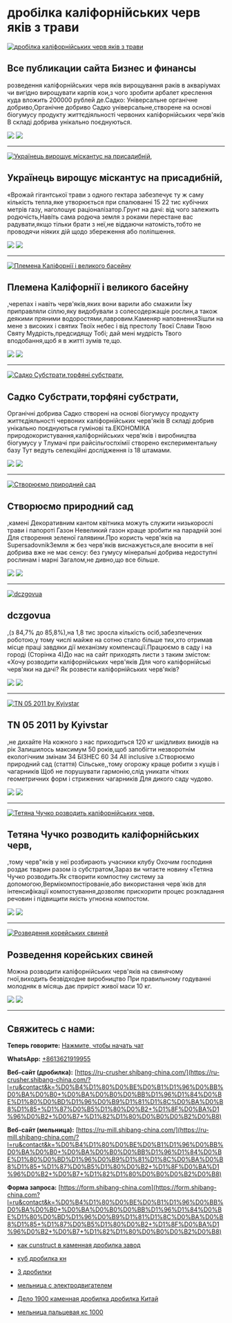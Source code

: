 # дробілка каліфорнійських черв яків з трави

<a href="https://swt.shibang-china.com/?l=ru&img&k=%D0%B4%D1%80%D0%BE%D0%B1%D1%96%D0%BB%D0%BA%D0%B0+%D0%BA%D0%B0%D0%BB%D1%96%D1%84%D0%BE%D1%80%D0%BD%D1%96%D0%B9%D1%81%D1%8C%D0%BA%D0%B8%D1%85+%D1%87%D0%B5%D1%80%D0%B2+%D1%8F%D0%BA%D1%96%D0%B2+%D0%B7+%D1%82%D1%80%D0%B0%D0%B2%D0%B8" target="_blank">![дробілка каліфорнійських черв яків з трави](http://static.shibang-china.com/all-800x300/835.jpg)</a>

## Все публикации сайта Бизнес и финансы
розведення каліфорнійських черв яків вирощування раків в акваріумах чи вигідно вирощувати карпів кои,з чого зробити арбалет креслення куда вложить 200000 рублей де.Садко: Універсальне органічне добриво,Органічне добриво Садко універсальне,створене на основі біогумусу продукту життєдіяльності червоних каліфорнійських черв'яків В складі добрива унікально поєднуються.


<a href="https://whatsapp.shibangsoft.com/WhatsApp.php" target="_blank" title="WhatsApp">![](http://static.shibang-china.com/icon/whatsapp.png)</a> <a href="https://swt.shibang-china.com/?l=ru&icon&k=%D0%B4%D1%80%D0%BE%D0%B1%D1%96%D0%BB%D0%BA%D0%B0+%D0%BA%D0%B0%D0%BB%D1%96%D1%84%D0%BE%D1%80%D0%BD%D1%96%D0%B9%D1%81%D1%8C%D0%BA%D0%B8%D1%85+%D1%87%D0%B5%D1%80%D0%B2+%D1%8F%D0%BA%D1%96%D0%B2+%D0%B7+%D1%82%D1%80%D0%B0%D0%B2%D0%B8" target="_blank">![](http://static.shibang-china.com/icon/chat-ru.png)</a>

---

<a href="https://swt.shibang-china.com/?l=ru&img&k=%D0%B4%D1%80%D0%BE%D0%B1%D1%96%D0%BB%D0%BA%D0%B0+%D0%BA%D0%B0%D0%BB%D1%96%D1%84%D0%BE%D1%80%D0%BD%D1%96%D0%B9%D1%81%D1%8C%D0%BA%D0%B8%D1%85+%D1%87%D0%B5%D1%80%D0%B2+%D1%8F%D0%BA%D1%96%D0%B2+%D0%B7+%D1%82%D1%80%D0%B0%D0%B2%D0%B8" target="_blank">![Українець вирощує міскантус на присадибній,](http://static.shibang-china.com/all-800x300/70.jpg)</a>

## Українець вирощує міскантус на присадибній,
«Врожай гігантської трави з одного гектара забезпечує ту ж саму кількість тепла,яке утворюється при спалюванні 15 22 тис кубічних метрів газу, наголошує раціоналізатор.Грунт на дачі: від чого залежить родючість,Навіть сама родюча земля з роками перестане вас радувати,якщо тільки брати з неї,не віддаючи натомість,тобто не проводячи ніяких дій щодо збереження або поліпшення.


<a href="https://whatsapp.shibangsoft.com/WhatsApp.php" target="_blank" title="WhatsApp">![](http://static.shibang-china.com/icon/whatsapp.png)</a> <a href="https://swt.shibang-china.com/?l=ru&icon&k=%D0%B4%D1%80%D0%BE%D0%B1%D1%96%D0%BB%D0%BA%D0%B0+%D0%BA%D0%B0%D0%BB%D1%96%D1%84%D0%BE%D1%80%D0%BD%D1%96%D0%B9%D1%81%D1%8C%D0%BA%D0%B8%D1%85+%D1%87%D0%B5%D1%80%D0%B2+%D1%8F%D0%BA%D1%96%D0%B2+%D0%B7+%D1%82%D1%80%D0%B0%D0%B2%D0%B8" target="_blank">![](http://static.shibang-china.com/icon/chat-ru.png)</a>

---

<a href="https://swt.shibang-china.com/?l=ru&img&k=%D0%B4%D1%80%D0%BE%D0%B1%D1%96%D0%BB%D0%BA%D0%B0+%D0%BA%D0%B0%D0%BB%D1%96%D1%84%D0%BE%D1%80%D0%BD%D1%96%D0%B9%D1%81%D1%8C%D0%BA%D0%B8%D1%85+%D1%87%D0%B5%D1%80%D0%B2+%D1%8F%D0%BA%D1%96%D0%B2+%D0%B7+%D1%82%D1%80%D0%B0%D0%B2%D0%B8" target="_blank">![Племена Каліфорнії і великого басейну](http://static.shibang-china.com/all-800x300/479.jpg)</a>

## Племена Каліфорнії і великого басейну
,черепах і навіть черв'яків,яких вони варили або смажили Їжу приправляли сіллю,яку видобували з солесодержащіе рослин,а також деякими пряними водоростями,лавровим.Каменяр наповненняЗішли на мене з високих і святих Твоїх небес і від престолу Твоєї Слави Твою Святу Мудрість,предсидящу Тобі; дай мені мудрість Твого вподобання,щоб я в житті зумів те,що.


<a href="https://whatsapp.shibangsoft.com/WhatsApp.php" target="_blank" title="WhatsApp">![](http://static.shibang-china.com/icon/whatsapp.png)</a> <a href="https://swt.shibang-china.com/?l=ru&icon&k=%D0%B4%D1%80%D0%BE%D0%B1%D1%96%D0%BB%D0%BA%D0%B0+%D0%BA%D0%B0%D0%BB%D1%96%D1%84%D0%BE%D1%80%D0%BD%D1%96%D0%B9%D1%81%D1%8C%D0%BA%D0%B8%D1%85+%D1%87%D0%B5%D1%80%D0%B2+%D1%8F%D0%BA%D1%96%D0%B2+%D0%B7+%D1%82%D1%80%D0%B0%D0%B2%D0%B8" target="_blank">![](http://static.shibang-china.com/icon/chat-ru.png)</a>

---

<a href="https://swt.shibang-china.com/?l=ru&img&k=%D0%B4%D1%80%D0%BE%D0%B1%D1%96%D0%BB%D0%BA%D0%B0+%D0%BA%D0%B0%D0%BB%D1%96%D1%84%D0%BE%D1%80%D0%BD%D1%96%D0%B9%D1%81%D1%8C%D0%BA%D0%B8%D1%85+%D1%87%D0%B5%D1%80%D0%B2+%D1%8F%D0%BA%D1%96%D0%B2+%D0%B7+%D1%82%D1%80%D0%B0%D0%B2%D0%B8" target="_blank">![Садко Субстрати,торфяні субстрати,](http://static.shibang-china.com/all-800x300/212.jpg)</a>

## Садко Субстрати,торфяні субстрати,
Органічні добрива Садко створені на основі біогумусу продукту життєдіяльності червоних каліфорнійських черв'яків В складі добрив унікально поєднуються гумінові та.ЕКОНОМІКА природокористування,каліфорнійських черв'яків і виробництва біогумусу у Тлумачі при райсільгоспхімії створено експериментальну базу Тут ведуть селекційні дослідження із 18 штамами.


<a href="https://whatsapp.shibangsoft.com/WhatsApp.php" target="_blank" title="WhatsApp">![](http://static.shibang-china.com/icon/whatsapp.png)</a> <a href="https://swt.shibang-china.com/?l=ru&icon&k=%D0%B4%D1%80%D0%BE%D0%B1%D1%96%D0%BB%D0%BA%D0%B0+%D0%BA%D0%B0%D0%BB%D1%96%D1%84%D0%BE%D1%80%D0%BD%D1%96%D0%B9%D1%81%D1%8C%D0%BA%D0%B8%D1%85+%D1%87%D0%B5%D1%80%D0%B2+%D1%8F%D0%BA%D1%96%D0%B2+%D0%B7+%D1%82%D1%80%D0%B0%D0%B2%D0%B8" target="_blank">![](http://static.shibang-china.com/icon/chat-ru.png)</a>

---

<a href="https://swt.shibang-china.com/?l=ru&img&k=%D0%B4%D1%80%D0%BE%D0%B1%D1%96%D0%BB%D0%BA%D0%B0+%D0%BA%D0%B0%D0%BB%D1%96%D1%84%D0%BE%D1%80%D0%BD%D1%96%D0%B9%D1%81%D1%8C%D0%BA%D0%B8%D1%85+%D1%87%D0%B5%D1%80%D0%B2+%D1%8F%D0%BA%D1%96%D0%B2+%D0%B7+%D1%82%D1%80%D0%B0%D0%B2%D0%B8" target="_blank">![Створюємо природний сад](http://static.shibang-china.com/all-800x300/206.jpg)</a>

## Створюємо природний сад
,камені Декоративним кантом квітника можуть служити низькорослі трави і папороті Газон Невеликий газон краще зробити на парадній зоні Для створення зеленої галявини.Про користь черв'яків на SupersadovnikЗемля ж без черв'яків виснажується,але вносити в неї добрива вже не має сенсу: без гумусу мінеральні добрива недоступні рослинам і марні Загалом,не дивно,що все більше.


<a href="https://whatsapp.shibangsoft.com/WhatsApp.php" target="_blank" title="WhatsApp">![](http://static.shibang-china.com/icon/whatsapp.png)</a> <a href="https://swt.shibang-china.com/?l=ru&icon&k=%D0%B4%D1%80%D0%BE%D0%B1%D1%96%D0%BB%D0%BA%D0%B0+%D0%BA%D0%B0%D0%BB%D1%96%D1%84%D0%BE%D1%80%D0%BD%D1%96%D0%B9%D1%81%D1%8C%D0%BA%D0%B8%D1%85+%D1%87%D0%B5%D1%80%D0%B2+%D1%8F%D0%BA%D1%96%D0%B2+%D0%B7+%D1%82%D1%80%D0%B0%D0%B2%D0%B8" target="_blank">![](http://static.shibang-china.com/icon/chat-ru.png)</a>

---

<a href="https://swt.shibang-china.com/?l=ru&img&k=%D0%B4%D1%80%D0%BE%D0%B1%D1%96%D0%BB%D0%BA%D0%B0+%D0%BA%D0%B0%D0%BB%D1%96%D1%84%D0%BE%D1%80%D0%BD%D1%96%D0%B9%D1%81%D1%8C%D0%BA%D0%B8%D1%85+%D1%87%D0%B5%D1%80%D0%B2+%D1%8F%D0%BA%D1%96%D0%B2+%D0%B7+%D1%82%D1%80%D0%B0%D0%B2%D0%B8" target="_blank">![dczgovua](http://static.shibang-china.com/all-800x300/1278.jpg)</a>

## dczgovua
,(з 84,7% до 85,8%),на 1,8 тис зросла кількість осіб,забезпечених роботою,у тому числі майже на сотню стало більше тих,хто отримав місце праці завдяки дії механізму компенсації.Працюємо в саду і на городі (Сторiнка 4)До нас на сайт приходять листи з таким змістом: «Хочу розводити каліфорнійських черв'яків Для чого каліфорнійські черв'яки на дачі? Як розвести каліфорнійських черв'яків?


<a href="https://whatsapp.shibangsoft.com/WhatsApp.php" target="_blank" title="WhatsApp">![](http://static.shibang-china.com/icon/whatsapp.png)</a> <a href="https://swt.shibang-china.com/?l=ru&icon&k=%D0%B4%D1%80%D0%BE%D0%B1%D1%96%D0%BB%D0%BA%D0%B0+%D0%BA%D0%B0%D0%BB%D1%96%D1%84%D0%BE%D1%80%D0%BD%D1%96%D0%B9%D1%81%D1%8C%D0%BA%D0%B8%D1%85+%D1%87%D0%B5%D1%80%D0%B2+%D1%8F%D0%BA%D1%96%D0%B2+%D0%B7+%D1%82%D1%80%D0%B0%D0%B2%D0%B8" target="_blank">![](http://static.shibang-china.com/icon/chat-ru.png)</a>

---

<a href="https://swt.shibang-china.com/?l=ru&img&k=%D0%B4%D1%80%D0%BE%D0%B1%D1%96%D0%BB%D0%BA%D0%B0+%D0%BA%D0%B0%D0%BB%D1%96%D1%84%D0%BE%D1%80%D0%BD%D1%96%D0%B9%D1%81%D1%8C%D0%BA%D0%B8%D1%85+%D1%87%D0%B5%D1%80%D0%B2+%D1%8F%D0%BA%D1%96%D0%B2+%D0%B7+%D1%82%D1%80%D0%B0%D0%B2%D0%B8" target="_blank">![TN 05 2011 by Kyivstar](http://static.shibang-china.com/all-800x300/620.jpg)</a>

## TN 05 2011 by Kyivstar
,не дихайте На кожного з нас приходиться 120 кг шкідливих викидів на рік Залишилось максимум 50 років,щоб запобігти незворотнім екологічним змінам 34 БІЗНЕС 60 34 All inclusive з.Створюємо природний сад (стаття) Сільське,,тому огорожу краще робити з кущів і чагарників Щоб не порушувати гармонію,слід уникати чітких геометричних форм і стрижених чагарників Для дикого саду чудово.


<a href="https://whatsapp.shibangsoft.com/WhatsApp.php" target="_blank" title="WhatsApp">![](http://static.shibang-china.com/icon/whatsapp.png)</a> <a href="https://swt.shibang-china.com/?l=ru&icon&k=%D0%B4%D1%80%D0%BE%D0%B1%D1%96%D0%BB%D0%BA%D0%B0+%D0%BA%D0%B0%D0%BB%D1%96%D1%84%D0%BE%D1%80%D0%BD%D1%96%D0%B9%D1%81%D1%8C%D0%BA%D0%B8%D1%85+%D1%87%D0%B5%D1%80%D0%B2+%D1%8F%D0%BA%D1%96%D0%B2+%D0%B7+%D1%82%D1%80%D0%B0%D0%B2%D0%B8" target="_blank">![](http://static.shibang-china.com/icon/chat-ru.png)</a>

---

<a href="https://swt.shibang-china.com/?l=ru&img&k=%D0%B4%D1%80%D0%BE%D0%B1%D1%96%D0%BB%D0%BA%D0%B0+%D0%BA%D0%B0%D0%BB%D1%96%D1%84%D0%BE%D1%80%D0%BD%D1%96%D0%B9%D1%81%D1%8C%D0%BA%D0%B8%D1%85+%D1%87%D0%B5%D1%80%D0%B2+%D1%8F%D0%BA%D1%96%D0%B2+%D0%B7+%D1%82%D1%80%D0%B0%D0%B2%D0%B8" target="_blank">![Тетяна Чучко розводить каліфорнійських черв,](http://static.shibang-china.com/all-800x300/1331.jpg)</a>

## Тетяна Чучко розводить каліфорнійських черв,
,тому черв"яків у неї розбирають учасники клубу Охочим господиня роздає тварин разом із субстратом,Зараз ви читаєте новину «Тетяна Чучко розводить.Як створити компостну систему за допомогою,Вермікомпостірованіе,або використання черв`яків для інтенсифікації компостування,дозволяє прискорити процес розкладання речовин і підвищити якість угноєна компостом.


<a href="https://whatsapp.shibangsoft.com/WhatsApp.php" target="_blank" title="WhatsApp">![](http://static.shibang-china.com/icon/whatsapp.png)</a> <a href="https://swt.shibang-china.com/?l=ru&icon&k=%D0%B4%D1%80%D0%BE%D0%B1%D1%96%D0%BB%D0%BA%D0%B0+%D0%BA%D0%B0%D0%BB%D1%96%D1%84%D0%BE%D1%80%D0%BD%D1%96%D0%B9%D1%81%D1%8C%D0%BA%D0%B8%D1%85+%D1%87%D0%B5%D1%80%D0%B2+%D1%8F%D0%BA%D1%96%D0%B2+%D0%B7+%D1%82%D1%80%D0%B0%D0%B2%D0%B8" target="_blank">![](http://static.shibang-china.com/icon/chat-ru.png)</a>

---

<a href="https://swt.shibang-china.com/?l=ru&img&k=%D0%B4%D1%80%D0%BE%D0%B1%D1%96%D0%BB%D0%BA%D0%B0+%D0%BA%D0%B0%D0%BB%D1%96%D1%84%D0%BE%D1%80%D0%BD%D1%96%D0%B9%D1%81%D1%8C%D0%BA%D0%B8%D1%85+%D1%87%D0%B5%D1%80%D0%B2+%D1%8F%D0%BA%D1%96%D0%B2+%D0%B7+%D1%82%D1%80%D0%B0%D0%B2%D0%B8" target="_blank">![Розведення корейських свиней](http://static.shibang-china.com/all-800x300/1438.jpg)</a>

## Розведення корейських свиней
Можна розводити каліфорнійських черв'яків на свинячому гної,виходить безвідходне виробництво При правильному годуванні молодняк в місяць дає приріст живої маси 10 кг.

<a href="https://whatsapp.shibangsoft.com/WhatsApp.php" target="_blank" title="WhatsApp">![](http://static.shibang-china.com/icon/whatsapp.png)</a> <a href="https://swt.shibang-china.com/?l=ru&icon&k=%D0%B4%D1%80%D0%BE%D0%B1%D1%96%D0%BB%D0%BA%D0%B0+%D0%BA%D0%B0%D0%BB%D1%96%D1%84%D0%BE%D1%80%D0%BD%D1%96%D0%B9%D1%81%D1%8C%D0%BA%D0%B8%D1%85+%D1%87%D0%B5%D1%80%D0%B2+%D1%8F%D0%BA%D1%96%D0%B2+%D0%B7+%D1%82%D1%80%D0%B0%D0%B2%D0%B8" target="_blank">![](http://static.shibang-china.com/icon/chat-ru.png)</a>

---
## Свяжитесь с нами:

**Теперь говорите:** [Нажмите, чтобы начать чат](https://swt.shibang-china.com?l=ru&contact&k=%D0%B4%D1%80%D0%BE%D0%B1%D1%96%D0%BB%D0%BA%D0%B0+%D0%BA%D0%B0%D0%BB%D1%96%D1%84%D0%BE%D1%80%D0%BD%D1%96%D0%B9%D1%81%D1%8C%D0%BA%D0%B8%D1%85+%D1%87%D0%B5%D1%80%D0%B2+%D1%8F%D0%BA%D1%96%D0%B2+%D0%B7+%D1%82%D1%80%D0%B0%D0%B2%D0%B8)

**WhatsApp:**  [+8613621919955](https://whatsapp.shibangsoft.com/WhatsApp.php)

**Веб-сайт (дробилка):** [https://ru-crusher.shibang-china.com/](https://ru-crusher.shibang-china.com/?l=ru&contact&k=%D0%B4%D1%80%D0%BE%D0%B1%D1%96%D0%BB%D0%BA%D0%B0+%D0%BA%D0%B0%D0%BB%D1%96%D1%84%D0%BE%D1%80%D0%BD%D1%96%D0%B9%D1%81%D1%8C%D0%BA%D0%B8%D1%85+%D1%87%D0%B5%D1%80%D0%B2+%D1%8F%D0%BA%D1%96%D0%B2+%D0%B7+%D1%82%D1%80%D0%B0%D0%B2%D0%B8)

**Веб-сайт (мельница):** [https://ru-mill.shibang-china.com/](https://ru-mill.shibang-china.com/?l=ru&contact&k=%D0%B4%D1%80%D0%BE%D0%B1%D1%96%D0%BB%D0%BA%D0%B0+%D0%BA%D0%B0%D0%BB%D1%96%D1%84%D0%BE%D1%80%D0%BD%D1%96%D0%B9%D1%81%D1%8C%D0%BA%D0%B8%D1%85+%D1%87%D0%B5%D1%80%D0%B2+%D1%8F%D0%BA%D1%96%D0%B2+%D0%B7+%D1%82%D1%80%D0%B0%D0%B2%D0%B8)

**Форма запроса:** [https://form.shibang-china.com](https://form.shibang-china.com?l=ru&contact&k=%D0%B4%D1%80%D0%BE%D0%B1%D1%96%D0%BB%D0%BA%D0%B0+%D0%BA%D0%B0%D0%BB%D1%96%D1%84%D0%BE%D1%80%D0%BD%D1%96%D0%B9%D1%81%D1%8C%D0%BA%D0%B8%D1%85+%D1%87%D0%B5%D1%80%D0%B2+%D1%8F%D0%BA%D1%96%D0%B2+%D0%B7+%D1%82%D1%80%D0%B0%D0%B2%D0%B8)

* [как cunstruct в каменная дробилка завод](../108/%D0%BA%D0%B0%D0%BA%20cunstruct%20%D0%B2%20%D0%BA%D0%B0%D0%BC%D0%B5%D0%BD%D0%BD%D0%B0%D1%8F%20%D0%B4%D1%80%D0%BE%D0%B1%D0%B8%D0%BB%D0%BA%D0%B0%20%D0%B7%D0%B0%D0%B2%D0%BE%D0%B4.md)

* [куб дробилка кн](../109/%D0%BA%D1%83%D0%B1%20%D0%B4%D1%80%D0%BE%D0%B1%D0%B8%D0%BB%D0%BA%D0%B0%20%D0%BA%D0%BD.md)

* [3 дробилки](../115/3%20%D0%B4%D1%80%D0%BE%D0%B1%D0%B8%D0%BB%D0%BA%D0%B8.md)

* [мельница с электродвигателем](../119/%D0%BC%D0%B5%D0%BB%D1%8C%D0%BD%D0%B8%D1%86%D0%B0%20%D1%81%20%D1%8D%D0%BB%D0%B5%D0%BA%D1%82%D1%80%D0%BE%D0%B4%D0%B2%D0%B8%D0%B3%D0%B0%D1%82%D0%B5%D0%BB%D0%B5%D0%BC.md)

* [Дело 1900 каменная дробилка дробилка Китай](../111/%D0%94%D0%B5%D0%BB%D0%BE%201900%20%D0%BA%D0%B0%D0%BC%D0%B5%D0%BD%D0%BD%D0%B0%D1%8F%20%D0%B4%D1%80%D0%BE%D0%B1%D0%B8%D0%BB%D0%BA%D0%B0%20%D0%B4%D1%80%D0%BE%D0%B1%D0%B8%D0%BB%D0%BA%D0%B0%20%D0%9A%D0%B8%D1%82%D0%B0%D0%B9.md)

* [мельница пальцевая кс 1000](../112/%D0%BC%D0%B5%D0%BB%D1%8C%D0%BD%D0%B8%D1%86%D0%B0%20%D0%BF%D0%B0%D0%BB%D1%8C%D1%86%D0%B5%D0%B2%D0%B0%D1%8F%20%D0%BA%D1%81%201000.md)